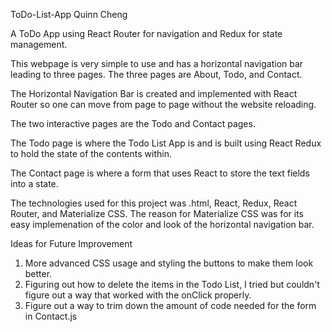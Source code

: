 ToDo-List-App
Quinn Cheng

A ToDo App using React Router for navigation and Redux for state management.

This webpage is very simple to use and has a horizontal navigation bar leading to three pages. The three pages are About, Todo, and Contact. 

The Horizontal Navigation Bar is created and implemented with React Router so one can move from page to page without the website reloading.

The two interactive pages are the Todo and Contact pages.

The Todo page is where the Todo List App is and is built using React Redux to hold the state of the contents within.

The Contact page is where a form that uses React to store the text fields into a state.

The technologies used for this project was .html, React, Redux, React Router, and Materialize CSS. The reason for Materialize CSS was for its easy implemenation of the color and look of the horizontal navigation bar.

Ideas for Future Improvement
1. More advanced CSS usage and styling the buttons to make them look better.
2. Figuring out how to delete the items in the Todo List, I tried but couldn't figure out a way that worked with the onClick properly.
3. Figure out a way to trim down the amount of code needed for the form in Contact.js 

